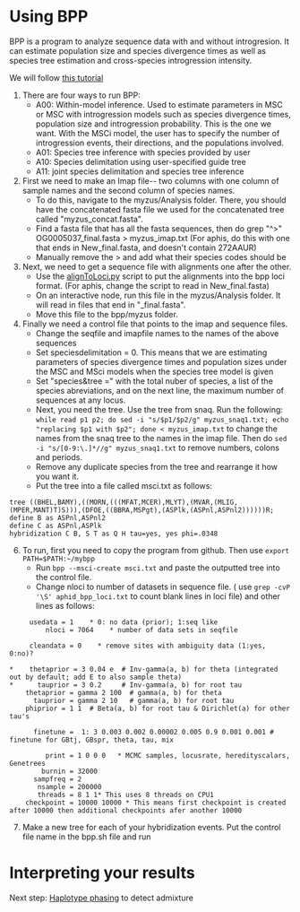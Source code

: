 # Using BPP

BPP is a program to analyze sequence data with and without introgresion. It can estimate population size and species divergence times as well as species tree estimation and cross-species introgression intensity.

We will follow [this tutorial](https://github.com/bpp/bpp-tutorial/wiki)

1) There are four ways to run BPP:
    * A00: Within-model inference. Used to estimate parameters in MSC or MSC with introgression models such as species divergence times, population size and introgression probability. This is the one we want. With the MSCi model, the user has to specify the number of introgression events, their directions, and the populations involved.
    * A01: Species tree inference with species provided by user
    * A10: Species delimitation using user-specified guide tree
    * A11: joint species delimitation and species tree inference
2) First we need to make an Imap file-- two columns with one column of sample names and the second column of species names.
    * To do this, navigate to the myzus/Analysis folder. There, you should have the concatenated fasta file we used for the concatenated tree called "myzus_concat.fasta".
    * Find a fasta file that has all the fasta sequences, then do grep "^>" OG0005037_final.fasta > myzus_imap.txt (For aphis, do this with one that ends in New_final.fasta, and doesn't contain 272AAUR)
    * Manually remove the > and add what their species codes should be
3) Next, we need to get a sequence file with alignments one after the other.
    * Use the [alignToLoci.py](scripts/alignToLoci.py) script to put the alignments into the bpp loci format. (For aphis, change the script to read in New_final.fasta)
    * On an interactive node, run this file in the myzus/Analysis folder. It will read in files that end in "_final.fasta".
    * Move this file to the bpp/myzus folder.
5) Finally we need a control file that points to the imap and sequence files.
    * Change the seqfile and imapfile names to the names of the above sequences
    * Set speciesdelimitation = 0. This means that we are estimating parameters of species divergence times and population sizes under the MSC and MSci models when the species tree model is given
    * Set "species&tree =" with the total nuber of species, a list of the species abreviations, and on the next line, the maximum number of sequences at any locus. 
    * Next, you need the tree. Use the tree from snaq. Run the following: `while read p1 p2; do sed -i "s/$p1/$p2/g" myzus_snaq1.txt; echo "replacing $p1 with $p2"; done < myzus_imap.txt` to change the names from the snaq tree to the names in the imap file. Then do `sed -i "s/[0-9:\.]*//g" myzus_snaq1.txt` to remove numbers, colons and periods.
    * Remove any duplicate species from the tree and rearrange it how you want it.
    * Put the tree into a file called msci.txt as follows:
```
tree ((BHEL,BAMY),((MORN,(((MFAT,MCER),MLYT),(MVAR,(MLIG,(MPER,MANT)T)S))),(DFOE,((BBRA,MSPgt),(ASPlk,(ASPnl,ASPnl2))))))R;
define B as ASPnl,ASPnl2
define C as ASPnl,ASPlk
hybridization C B, S T as Q H tau=yes, yes phi=.0348
```

6) To run, first you need to copy the program from github. Then use `export PATH=$PATH:~/mybpp`
    * Run `bpp ‐‐msci‐create msci.txt` and paste the outputted tree into the control file.
    * Change nloci to number of datasets in sequence file. ( use `grep -cvP '\S' aphid_bpp_loci.txt` to count blank lines in loci file) and other lines as follows:
```
     usedata = 1    * 0: no data (prior); 1:seq like
         nloci = 7064    * number of data sets in seqfile

     cleandata = 0    * remove sites with ambiguity data (1:yes, 0:no)?

*    thetaprior = 3 0.04 e  # Inv-gamma(a, b) for theta (integrated out by default; add E to also sample theta)
*      tauprior = 3 0.2     # Inv-gamma(a, b) for root tau
    thetaprior = gamma 2 100  # gamma(a, b) for theta
      tauprior = gamma 2 10   # gamma(a, b) for root tau
    phiprior = 1 1  # Beta(a, b) for root tau & Dirichlet(a) for other tau's

      finetune =  1: 3 0.003 0.002 0.00002 0.005 0.9 0.001 0.001 # finetune for GBtj, GBspr, theta, tau, mix

         print = 1 0 0 0   * MCMC samples, locusrate, heredityscalars, Genetrees
        burnin = 32000
      sampfreq = 2
       nsample = 200000
       threads = 8 1 1* This uses 8 threads on CPU1
    checkpoint = 10000 10000 * This means first checkpoint is created after 10000 then additional checkpoints afer another 10000
```
7) Make a new tree for each of your hybridization events. Put the control file name in the bpp.sh file and run

# Interpreting your results


Next step: [Haplotype phasing](haplotype.md) to detect admixture



